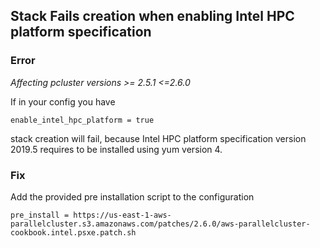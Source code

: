## Stack Fails creation when enabling Intel HPC platform specification

### Error

_Affecting pcluster versions >= 2.5.1 <=2.6.0_

If in your config you have

```
enable_intel_hpc_platform = true
```

stack creation will fail, because Intel HPC platform specification version 2019.5 requires to be installed using yum version 4.

### Fix

Add the provided pre installation script to the configuration

```
pre_install = https://us-east-1-aws-parallelcluster.s3.amazonaws.com/patches/2.6.0/aws-parallelcluster-cookbook.intel.psxe.patch.sh
```